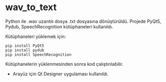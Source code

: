 # wav_to_text
Python ile .wav uzantılı dosya .txt dosyasına dönüştürüldü. Projede PyQt5, Pydub, SpeechRecognition kütüphaneleri kullanıldı.

Kütüphaneleri yüklemek için:
```
pip install PyQt5
pip install pydub
pip install SpeechRecognition
```
Kütüphanelerin yüklenmesinden sonra kod çalıştırılabilir.

- Arayüz için Qt Designer uygulaması kullanıldı.
